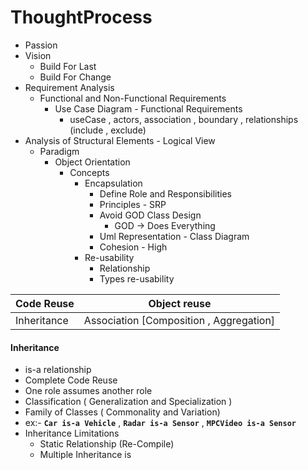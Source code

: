 # ThoughtProcess

- Passion
- Vision 
	- Build For Last
	- Build For Change
- Requirement Analysis
	- Functional and Non-Functional Requirements
		- Use Case Diagram - Functional Requirements
			- useCase , actors, association , boundary , relationships (include , exclude)
- Analysis of Structural Elements - Logical View
	- Paradigm
		- Object Orientation 
			- Concepts
				- Encapsulation
					- Define Role and Responsibilities
					- Principles - SRP
					- Avoid GOD Class Design
						- GOD -> Does Everything
					- Uml Representation - Class Diagram
					- Cohesion - High
				 - Re-usability
					 - Relationship
					 - Types re-usability
				   
| Code Reuse | Object reuse  |
|--|--|
| Inheritance | Association [Composition , Aggregation] |

####  Inheritance
 - is-a relationship
 - Complete Code Reuse
 - One role assumes another role
 -  Classification ( Generalization and Specialization )
 - Family of Classes ( Commonality and Variation)
 - ex:-  **`Car is-a Vehicle`** , **`Radar is-a Sensor`** , **`MPCVideo is-a Sensor`**
 - Inheritance Limitations
	 - Static Relationship  (Re-Compile)
	 - Multiple Inheritance  is


				

					
					
		 
		  
 
<!--stackedit_data:
eyJoaXN0b3J5IjpbLTE2NTkzNzgxNTQsMTM2MzczOTk4MCwtMj
MwNjU0MV19
-->